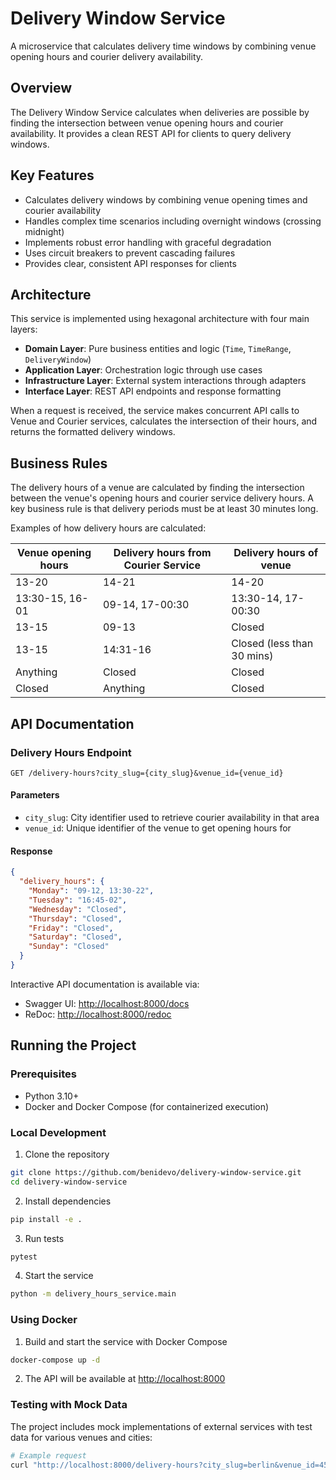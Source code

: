 # Delivery Window Service

A microservice that calculates delivery time windows by combining venue opening hours and courier delivery availability.

## Overview

The Delivery Window Service calculates when deliveries are possible by finding the intersection between venue opening hours and courier availability. It provides a clean REST API for clients to query delivery windows.

## Key Features

- Calculates delivery windows by combining venue opening times and courier availability
- Handles complex time scenarios including overnight windows (crossing midnight)
- Implements robust error handling with graceful degradation
- Uses circuit breakers to prevent cascading failures
- Provides clear, consistent API responses for clients

## Architecture

This service is implemented using hexagonal architecture with four main layers:

- **Domain Layer**: Pure business entities and logic (`Time`, `TimeRange`, `DeliveryWindow`)
- **Application Layer**: Orchestration logic through use cases
- **Infrastructure Layer**: External system interactions through adapters
- **Interface Layer**: REST API endpoints and response formatting

When a request is received, the service makes concurrent API calls to Venue and Courier services, calculates the intersection of their hours, and returns the formatted delivery windows.

## Business Rules

The delivery hours of a venue are calculated by finding the intersection between the venue's opening hours and courier service delivery hours. A key business rule is that delivery periods must be at least 30 minutes long.

Examples of how delivery hours are calculated:

| Venue opening hours   | Delivery hours from Courier Service | Delivery hours of venue  |
|-----------------------|--------------------------------------|---------------------------|
| 13-20                 | 14-21                                | 14-20                    |
| 13:30-15, 16-01       | 09-14, 17-00:30                      | 13:30-14, 17-00:30       |
| 13-15                 | 09-13                                | Closed                   |
| 13-15                 | 14:31-16                             | Closed (less than 30 mins)|
| Anything              | Closed                               | Closed                   |
| Closed                | Anything                             | Closed                   |

## API Documentation

### Delivery Hours Endpoint

```
GET /delivery-hours?city_slug={city_slug}&venue_id={venue_id}
```

#### Parameters

- `city_slug`: City identifier used to retrieve courier availability in that area
- `venue_id`: Unique identifier of the venue to get opening hours for

#### Response

```json
{
  "delivery_hours": {
    "Monday": "09-12, 13:30-22",
    "Tuesday": "16:45-02",
    "Wednesday": "Closed",
    "Thursday": "Closed",
    "Friday": "Closed",
    "Saturday": "Closed",
    "Sunday": "Closed"
  }
}
```

Interactive API documentation is available via:

- Swagger UI: [http://localhost:8000/docs](http://localhost:8000/docs)
- ReDoc: [http://localhost:8000/redoc](http://localhost:8000/redoc)

## Running the Project

### Prerequisites

- Python 3.10+
- Docker and Docker Compose (for containerized execution)

### Local Development

1. Clone the repository

```bash
git clone https://github.com/benidevo/delivery-window-service.git
cd delivery-window-service
```

2. Install dependencies

```bash
pip install -e .
```

3. Run tests

```bash
pytest
```

4. Start the service

```bash
python -m delivery_hours_service.main
```

### Using Docker

1. Build and start the service with Docker Compose

```bash
docker-compose up -d
```

2. The API will be available at <http://localhost:8000>

### Testing with Mock Data

The project includes mock implementations of external services with test data for various venues and cities:

```bash
# Example request
curl "http://localhost:8000/delivery-hours?city_slug=berlin&venue_id=456"
```
